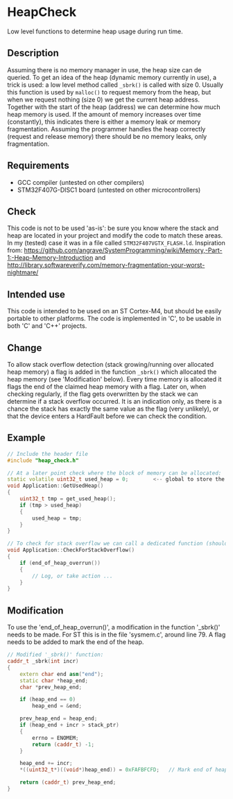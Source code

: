 # HeapCheck
Low level functions to determine heap usage during run time.

## Description
Assuming there is no memory manager in use, the heap size can de queried.
To get an idea of the heap (dynamic memory currently in use), a trick is used: a low level method called `_sbrk()` is called with size 0. Usually this function is used by `malloc()` to request memory from the heap, but when we request nothing (size 0) we get the current heap address. Together with the start of the heap (address) we can determine how much heap memory is used. If the amount of memory increases over time (constantly), this indicates there is either a memory leak or memory fragmentation. Assuming the programmer handles the heap correctly (request and release memory) there should be no memory leaks, only fragmentation.

## Requirements
- GCC compiler (untested on other compilers)
- STM32F407G-DISC1 board (untested on other microcontrollers)

## Check
This code is not to be used 'as-is': be sure you know where the stack and heap are located in your project and modify the code to match these areas. In my (tested) case it was in a file called `STM32F407VGTX_FLASH.ld`.
Inspiration from: <https://github.com/angrave/SystemProgramming/wiki/Memory,-Part-1:-Heap-Memory-Introduction> and <http://library.softwareverify.com/memory-fragmentation-your-worst-nightmare/>

## Intended use
This code is intended to be used on an ST Cortex-M4, but should be easily portable to other platforms.
The code is implemented in 'C', to be usable in both 'C' and 'C++' projects.

## Change
To allow stack overflow detection (stack growing/running over allocated heap memory) a flag is added in the function `_sbrk()` which allocated the heap memory (see 'Modification' below). Every time memory is allocated it flags the end of the claimed heap memory with a flag. Later on, when checking regularly, if the flag gets overwritten by the stack we can determine if a stack overflow occurred. It is an indication only, as there is a chance the stack has exactly the same value as the flag (very unlikely), or that the device enters a HardFault before we can check the condition.

## Example
```cpp
// Include the header file
#include "heap_check.h"

// At a later point check where the block of memory can be allocated:
static volatile uint32_t used_heap = 0;        <-- global to store the (growing) heap value
void Application::GetUsedHeap()
{
    uint32_t tmp = get_used_heap();
    if (tmp > used_heap)
    {
        used_heap = tmp;
    }
}

// To check for stack overflow we can call a dedicated function (should be done regularly):
void Application::CheckForStackOverflow()
{
    if (end_of_heap_overrun())
    {
        // Log, or take action ...
    }
}
```

## Modification
To use the 'end_of_heap_overrun()', a modification in the function '_sbrk()' needs to be made. For ST this is in the file 'sysmem.c', around line 79. A flag needs to be added to mark the end of the heap.
```cpp
// Modified '_sbrk()' function:
caddr_t _sbrk(int incr)
{
    extern char end asm("end");
	static char *heap_end;
	char *prev_heap_end;

    if (heap_end == 0)
		heap_end = &end;

	prev_heap_end = heap_end;
	if (heap_end + incr > stack_ptr)
	{
		errno = ENOMEM;
		return (caddr_t) -1;
	}

	heap_end += incr;
	*((uint32_t*)((void*)heap_end)) = 0xFAFBFCFD;   // Mark end of heap to detect stack overflow

	return (caddr_t) prev_heap_end;
}
```
